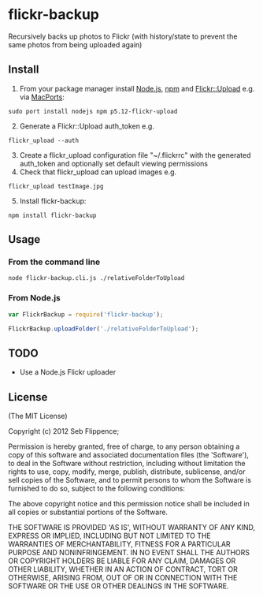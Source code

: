 flickr-backup
=============

Recursively backs up photos to Flickr (with history/state to prevent the same photos from being uploaded again)

## Install

1. From your package manager install [Node.js](http://nodejs.org/), [npm](https://npmjs.org/) and [Flickr::Upload](https://www.flickr.com/services/apps/4795/) e.g. via [MacPorts](https://www.macports.org/):
```
sudo port install nodejs npm p5.12-flickr-upload
```
2. Generate a Flickr::Upload auth_token e.g.
```
flickr_upload --auth
```
3. Create a flickr_upload configuration file "~/.flickrrc" with the generated auth_token and optionally set default viewing permissions
4. Check that flickr_upload can upload images e.g.
```
flickr_upload testImage.jpg
```
5. Install flickr-backup:
```
npm install flickr-backup
```

## Usage

### From the command line

```
node flickr-backup.cli.js ./relativeFolderToUpload
```

### From Node.js

```js
var FlickrBackup = require('flickr-backup');

FlickrBackup.uploadFolder('./relativeFolderToUpload');
```

## TODO

* Use a Node.js Flickr uploader

## License

(The MIT License)

Copyright (c) 2012 Seb Flippence;

Permission is hereby granted, free of charge, to any person obtaining
a copy of this software and associated documentation files (the
'Software'), to deal in the Software without restriction, including
without limitation the rights to use, copy, modify, merge, publish,
distribute, sublicense, and/or sell copies of the Software, and to
permit persons to whom the Software is furnished to do so, subject to
the following conditions:

The above copyright notice and this permission notice shall be
included in all copies or substantial portions of the Software.

THE SOFTWARE IS PROVIDED 'AS IS', WITHOUT WARRANTY OF ANY KIND,
EXPRESS OR IMPLIED, INCLUDING BUT NOT LIMITED TO THE WARRANTIES OF
MERCHANTABILITY, FITNESS FOR A PARTICULAR PURPOSE AND NONINFRINGEMENT.
IN NO EVENT SHALL THE AUTHORS OR COPYRIGHT HOLDERS BE LIABLE FOR ANY
CLAIM, DAMAGES OR OTHER LIABILITY, WHETHER IN AN ACTION OF CONTRACT,
TORT OR OTHERWISE, ARISING FROM, OUT OF OR IN CONNECTION WITH THE
SOFTWARE OR THE USE OR OTHER DEALINGS IN THE SOFTWARE.